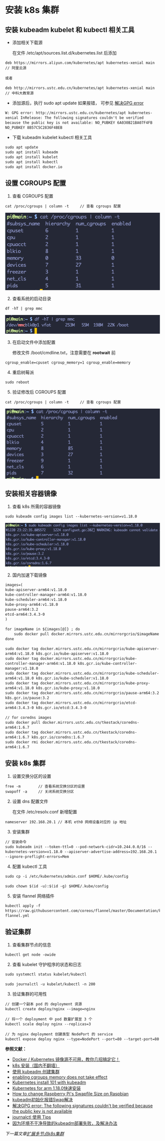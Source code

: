 # 安装 k8s 集群

## 安装 kubeadm kubelet 和 kubectl 相关工具

- 添加相关下载源

  在文件 /etc/apt/sources.list.d/kubernetes.list 后添加
```
deb https://mirrors.aliyun.com/kubernetes/apt kubernetes-xenial main  // 阿里云源

或者

deb http://mirrors.ustc.edu.cn/kubernetes/apt kubernetes-xenial main   // 中科大教育源
```

- 添加源后，执行 sudo apt update 如果报错， 可参见 [解决GPG error](https://blog.csdn.net/zhuiqiuzhuoyue583/article/details/90597499)

```
W: GPG error: http://mirrors.ustc.edu.cn/kubernetes/apt kubernetes-xenial InRelease: The following signatures couldn't be verified because the public key is not available: NO_PUBKEY 6A030B21BA07F4FB NO_PUBKEY 8B57C5C2836F4BEB
```

- 下载 kubeadm kubelet kubectl 相关工具

```
sudo apt update
sudo apt install kubeadm
sudo apt install kubelet
sudo apt install kubectl 
sudo apt install docker.io 
```

## 设置 CGROUPS 配置

1. 查看 CGROUPS 配置
   
```
cat /proc/cgroups | column -t     // 查看 cgroups 配置
```

![cgroups 配置](/shot_screen/cgroups.png)

2. 查看系统的启动目录

```
df -hT | grep mmc
```

![系统的启动目录](/shot_screen/launch.png)

3. 在启动文件中添加配置

   修改文件 /boot/cmdline.txt，注意需要在 **rootwait** 前

```
cgroup_enable=cpuset cgroup_memory=1 cgroup_enable=memory
```

4. 重启树莓派

```
sudo reboot
```

5. 验证修改后 CGROUPS 配置

```
cat /proc/cgroups | column -t     // 查看 cgroups 配置
```

![修改后的 CGROUPS 配置](/shot_screen/cgroups2.png)

## 安装相关容器镜像

1. 查看 k8s 所需的容器镜像
   
```
sudo kubeadm config images list --kubernetes-version=v1.18.0
```   

![k8s 所需的容器镜像](/shot_screen/k8s-images.png)

2. 国内加速下载镜像

```
images=(
kube-apiserver-arm64:v1.18.0
kube-controller-manager-arm64:v1.18.0
kube-scheduler-arm64:v1.18.0
kube-proxy-arm64:v1.18.0
pause-arm64:3.2
etcd-arm64:3.4.3-0
)

for imageName in ${images[@]} ; do
    sudo docker pull docker.mirrors.ustc.edu.cn/mirrorgcrio/$imageName
done

sudo docker tag docker.mirrors.ustc.edu.cn/mirrorgcrio/kube-apiserver-arm64:v1.18.0 k8s.gcr.io/kube-apiserver:v1.18.0
sudo docker tag docker.mirrors.ustc.edu.cn/mirrorgcrio/kube-controller-manager-arm64:v1.18.0 k8s.gcr.io/kube-controller-manager:v1.18.0
sudo docker tag docker.mirrors.ustc.edu.cn/mirrorgcrio/kube-scheduler-arm64:v1.18.0 k8s.gcr.io/kube-scheduler:v1.18.0
sudo docker tag docker.mirrors.ustc.edu.cn/mirrorgcrio/kube-proxy-arm64:v1.18.0 k8s.gcr.io/kube-proxy:v1.18.0
sudo docker tag docker.mirrors.ustc.edu.cn/mirrorgcrio/pause-arm64:3.2 k8s.gcr.io/pause:3.2
sudo docker tag docker.mirrors.ustc.edu.cn/mirrorgcrio/etcd-arm64:3.4.3-0 k8s.gcr.io/etcd:3.4.3-0

// for coredns images
sudo docker pull docker.mirrors.ustc.edu.cn/tkestack/coredns-arm64:1.6.7
sudo docker tag docker.mirrors.ustc.edu.cn/tkestack/coredns-arm64:1.6.7 k8s.gcr.io/coredns:1.6.7
sudo docker rmi docker.mirrors.ustc.edu.cn/tkestack/coredns-arm64:1.6.7
```

## 安装 k8s 集群

1. 设置交换分区的设置

```
free -m        // 查看系统交换分区的设置
swapoff -a     // 关闭系统交换分区
```

2. 设置 dns 配置文件

   在文件 /etc/resolv.conf 新增配置
```
nameserver 192.168.20.1 // 本机 eth0 网络设备对应的 ip 地址
```

3. 安装集群

```
// 安装命令
sudo kubeadm init --token-ttl=0 --pod-network-cidr=10.244.0.0/16 --kubernetes-version=v1.18.0 --apiserver-advertise-address=192.168.20.1 --ignore-preflight-errors=Mem
```

4. 配置 kubectl 工具

```
sudo cp -i /etc/kubernetes/admin.conf $HOME/.kube/config

sudo chown $(id -u):$(id -g) $HOME/.kube/config
```

5. 安装 flannel 网络插件

```
kubectl apply -f https://raw.githubusercontent.com/coreos/flannel/master/Documentation/kube-flannel.yml
```

## 验证集群

1. 查看集群节点的信息
```
kubectl get node -owide
```

2. 查看 kubelet 守护程序的状态和日志

```
sudo systemctl status kubelet/kubectl

sudo journalctl -u kubelet/kubectl -n 200
```

3. 验证集群的可用性

```
// 创建一个副本 pod 的 deployment 资源
kubectl create deploy/nginx --image=nginx 

// 将一个 deployment 中 pod 数量扩展至 3 个
kubectl scale deploy nginx --replicas=3

// 为 nginx deployment 创建类型 NodePort 的 service
kubectl expose deploy nginx --type=NodePort --port=80 --target-port=80
```


**参照文献：**

- [Docker / Kubernetes 镜像源不可用，教你几招搞定它！](https://cloud.tencent.com/developer/article/1499649)
- [k8s 安装（国内不翻墙）](https://zhuanlan.zhihu.com/p/46341911)
- [使用 kubeadm 创建集群](https://kubernetes.io/zh/docs/setup/production-environment/tools/kubeadm/create-cluster-kubeadm/)
- [enabling cgroups memory does not take effect](https://www.raspberrypi.org/forums/viewtopic.php?t=203128#p1261949)
- [Kubernetes install 101 with kubeadm](https://medium.com/faun/kubernetes-install-101-with-kubeadm-149b70626a9f)
- [Kubernetes for arm 1.18.0快速安装](https://my.oschina.net/u/2306127/blog/3226348)
- [How to change Raspberry Pi's Swapfile Size on Raspbian](http://www.bitpi.co/2015/02/11/how-to-change-raspberry-pis-swapfile-size-on-rasbian/)
- [kubeadm初始化报错Swap解决](https://blog.whsir.com/post-5344.html)
- [解决GPG error: The following signatures couldn't be verified because the public key is not available](https://blog.csdn.net/zhuiqiuzhuoyue583/article/details/90597499)
- [journalctl 使用 Tips](https://liqiang.io/post/tip-for-using-journalctl-6baa4268)
- [因为环境不干净导致的kubeadm部署失败，及解决办法](https://www.fencatn.com/292/)



*下一篇文章[扩展多节点k8s集群](/docs/05-扩展多节点k8s集群.md)*